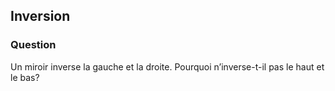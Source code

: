 ## Inversion

### Question

Un miroir inverse la gauche et la droite. Pourquoi n’inverse-t-il pas le haut et le bas?

